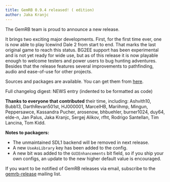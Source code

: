```yaml
---
title: GemRB 0.9.4 released! ( edition)
author: Jaka Kranjc
---
```


The GemRB team is proud to announce a new release.

It brings two exciting major developments. First, for the first time ever, one is now able to play Icewind Dale 2 from start to end. That marks the last original game to reach this status. 
BG2EE support has been experimental and is not yet ready for wide use, but as of this release it is now playable enough to welcome testers and power users to bug hunting adventures.
Besides that the release features several improvements to pathfinding, audio and ease-of-use for other projects.

Sources and packages are available. You can get them from [here](https://gemrb.org/Install).

Full changelog digest:
NEWS entry (indented to be formatted as code)

**Thanks to everyone that contributed** their time, including:
Ashvith10, Bubb13, DarthRevan501st, HJ000001, MarcelHB, Mariihmp, Mingun, Peppersawce, Kassandra Pucher, arosenow, bhbuehler, burner1024, duy64, elde-n, Jan Palus, Jaka Kranjc,
Sergej Alikov, rfht, Rodrigo Santellan, Tim Lancina, Tom Kidd.

**Notes to packagers:**
- The unmaintained SDL1 backend will be removed in next release.
- A new `UseAsLibrary` key has been added to the config.
- A new bit was added to the `GUIEnhancements` bit field, so if you ship your own configs, an update to the new higher default value is encouraged.

If you want to be notified of GemRB releases via email, subscribe to the
[gemrb-release](https://sourceforge.net/projects/gemrb/lists/gemrb-release)
mailing list.
